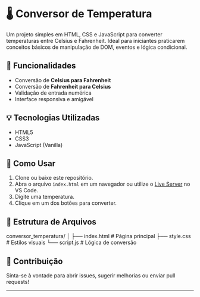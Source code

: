 # 🌡️ Conversor de Temperatura

Um projeto simples em HTML, CSS e JavaScript para converter temperaturas entre Celsius e Fahrenheit. Ideal para iniciantes praticarem conceitos básicos de manipulação de DOM, eventos e lógica condicional.

## 🔧 Funcionalidades

- Conversão de **Celsius para Fahrenheit**
- Conversão de **Fahrenheit para Celsius**
- Validação de entrada numérica
- Interface responsiva e amigável

## 💡 Tecnologias Utilizadas

- HTML5
- CSS3
- JavaScript (Vanilla)

## 🎯 Como Usar

1. Clone ou baixe este repositório.
2. Abra o arquivo `index.html` em um navegador ou utilize o [Live Server](https://marketplace.visualstudio.com/items?itemName=ritwickdey.LiveServer) no VS Code.
3. Digite uma temperatura.
4. Clique em um dos botões para converter.

## 📁 Estrutura de Arquivos

conversor_temperatura/
│
├── index.html # Página principal
├── style.css # Estilos visuais
└── script.js # Lógica de conversão

## 🚀 Contribuição

Sinta-se à vontade para abrir issues, sugerir melhorias ou enviar pull requests!

---

